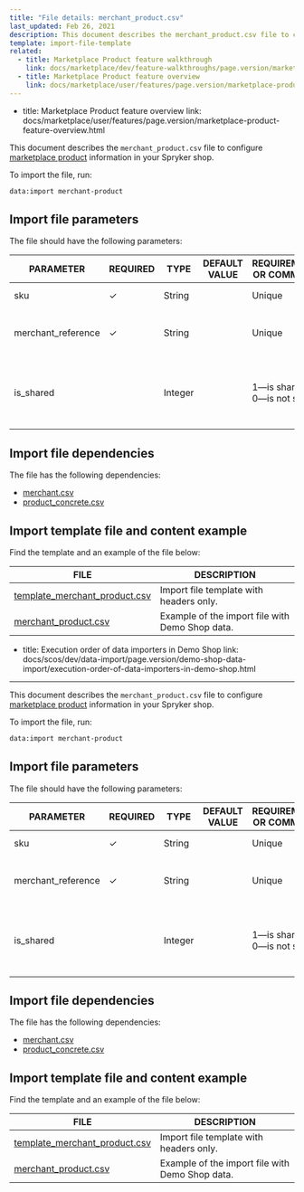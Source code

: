 ```yaml
---
title: "File details: merchant_product.csv"
last_updated: Feb 26, 2021
description: This document describes the merchant_product.csv file to configure marketplace products in your Spryker shop.
template: import-file-template
related:
  - title: Marketplace Product feature walkthrough
    link: docs/marketplace/dev/feature-walkthroughs/page.version/marketplace-product-feature-walkthrough.html
  - title: Marketplace Product feature overview
    link: docs/marketplace/user/features/page.version/marketplace-product-feature-overview.html
---
```

  - title: Marketplace Product feature overview
    link: docs/marketplace/user/features/page.version/marketplace-product-feature-overview.html

This document describes the `merchant_product.csv` file to configure [marketplace product](/docs/marketplace/user/features/{{page.version}}/marketplace-product-feature-overview.html) information in your Spryker shop.

To import the file, run:

```bash
data:import merchant-product
```

## Import file parameters

The file should have the following parameters:

| PARAMETER   | REQUIRED | TYPE | DEFAULT VALUE | REQUIREMENTS OR COMMENTS  | DESCRIPTION  |
| -------------- | ----------- | ------- | ------------- | ------------------- | ---------------------- |
| sku                | &check;             | String   |                   | Unique                           | SKU of the product.                                          |
| merchant_reference | &check;             | String   |                   | Unique                           | Unique identifier of the merchant in the system.             |
| is_shared          |               | Integer  |                   | 1—is shared<br>0—is not shared | Defines whether the product is shared between the merchants. |

## Import file dependencies

The file has the following dependencies:

- [merchant.csv](/docs/marketplace/dev/data-import/{{site.version}}/file-details-merchant.csv.html)
- [product_concrete.csv](/docs/pbc/all/product-information-management/{{site.version}}/import-and-export-data/products-data-import/file-details-product-concrete.csv.html)

## Import template file and content example

Find the template and an example of the file below:

| FILE  | DESCRIPTION  |
| ----------------------------- | ---------------------- |
| [template_merchant_product.csv](https://spryker.s3.eu-central-1.amazonaws.com/docs/Developer+Guide/Back-End/Data+Manipulation/Data+Ingestion/Data+Import/Data+Import+Categories/Marketplace+setup/template_merchant_product.csv) | Import file template with headers only.         |
| [merchant_product.csv](https://spryker.s3.eu-central-1.amazonaws.com/docs/Developer+Guide/Back-End/Data+Manipulation/Data+Ingestion/Data+Import/Data+Import+Categories/Marketplace+setup/merchant_product.csv) | Example of the import file with Demo Shop data. |
  - title: Execution order of data importers in Demo Shop
    link: docs/scos/dev/data-import/page.version/demo-shop-data-import/execution-order-of-data-importers-in-demo-shop.html
---

This document describes the `merchant_product.csv` file to configure [marketplace product](/docs/marketplace/user/features/{{page.version}}/marketplace-product-feature-overview.html) information in your Spryker shop.

To import the file, run:

```bash
data:import merchant-product
```

## Import file parameters

The file should have the following parameters:

| PARAMETER   | REQUIRED | TYPE | DEFAULT VALUE | REQUIREMENTS OR COMMENTS  | DESCRIPTION  |
| -------------- | ----------- | ------- | ------------- | ------------------- | ---------------------- |
| sku                | &check;             | String   |                   | Unique                           | SKU of the product.                                          |
| merchant_reference | &check;             | String   |                   | Unique                           | Unique identifier of the merchant in the system.             |
| is_shared          |               | Integer  |                   | 1—is shared<br>0—is not shared | Defines whether the product is shared between the merchants. |

## Import file dependencies

The file has the following dependencies:

- [merchant.csv](/docs/marketplace/dev/data-import/{{site.version}}/file-details-merchant.csv.html)
- [product_concrete.csv](/docs/pbc/all/product-information-management/{{site.version}}/import-and-export-data/products-data-import/file-details-product-concrete.csv.html)

## Import template file and content example

Find the template and an example of the file below:

| FILE  | DESCRIPTION  |
| ----------------------------- | ---------------------- |
| [template_merchant_product.csv](https://spryker.s3.eu-central-1.amazonaws.com/docs/Developer+Guide/Back-End/Data+Manipulation/Data+Ingestion/Data+Import/Data+Import+Categories/Marketplace+setup/template_merchant_product.csv) | Import file template with headers only.         |
| [merchant_product.csv](https://spryker.s3.eu-central-1.amazonaws.com/docs/Developer+Guide/Back-End/Data+Manipulation/Data+Ingestion/Data+Import/Data+Import+Categories/Marketplace+setup/merchant_product.csv) | Example of the import file with Demo Shop data. |
